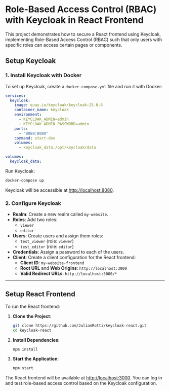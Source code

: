 # Role-Based Access Control (RBAC) with Keycloak in React Frontend

This project demonstrates how to secure a React frontend using Keycloak, implementing Role-Based Access Control (RBAC) such that only users with specific roles can access certain pages or components.

## Setup Keycloak

### 1. Install Keycloak with Docker
To set up Keycloak, create a `docker-compose.yml` file and run it with Docker:

```yaml
services:
  keycloak:
    image: quay.io/keycloak/keycloak:25.0.6
    container_name: keycloak
    environment:
      - KEYCLOAK_ADMIN=admin
      - KEYCLOAK_ADMIN_PASSWORD=admin
    ports:
      - "8080:8080"
    command: start-dev
    volumes:
      - keycloak_data:/opt/keycloak/data

volumes:
  keycloak_data:
```

Run Keycloak:
```bash
docker-compose up
```

Keycloak will be accessible at [http://localhost:8080](http://localhost:8080).

### 2. Configure Keycloak

- **Realm**: Create a new realm called `my-website`.
- **Roles**: Add two roles:
  - `viewer`
  - `editor`
- **Users**: Create users and assign them roles:
  - `test_viewer` (role: `viewer`)
  - `test_editor` (role: `editor`)
- **Credentials**: Assign a password to each of the users.
- **Client**: Create a client configuration for the React frontend:
  - **Client ID**: `my-website-frontend`
  - **Root URL** and **Web Origins**: `http://localhost:3000`
  - **Valid Redirect URLs**: `http://localhost:3000/*`

---

## Setup React Frontend

To run the React frontend:

1. **Clone the Project**:
   ```bash
   git clone https://github.com/JulianRotti/keycloak-react.git
   cd keycloak-react
   ```

2. **Install Dependencies**:
   ```bash
   npm install
   ```

3. **Start the Application**:
   ```bash
   npm start
   ```

The React frontend will be available at [http://localhost:3000](http://localhost:3000). You can log in and test role-based access control based on the Keycloak configuration.

